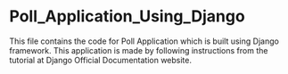 # Poll_Application_Using_Django

This file contains the code for Poll Application which is built using Django framework. This application is made by following instructions from the tutorial at 
Django Official Documentation website.
